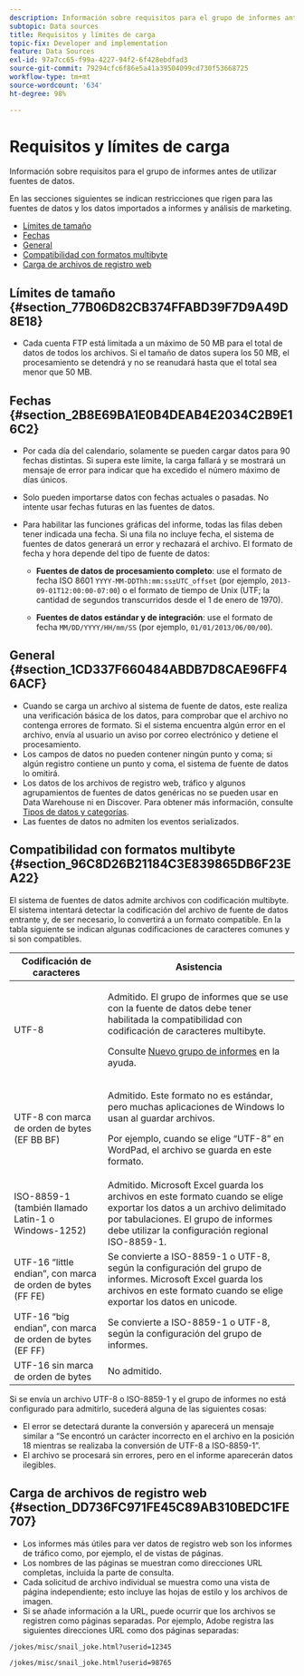 ```yaml
---
description: Información sobre requisitos para el grupo de informes antes de utilizar fuentes de datos.
subtopic: Data sources
title: Requisitos y límites de carga
topic-fix: Developer and implementation
feature: Data Sources
exl-id: 97a7cc65-f99a-4227-94f2-6f428ebdfad3
source-git-commit: 79294cfc6f86e5a41a39504099cd730f53668725
workflow-type: tm+mt
source-wordcount: '634'
ht-degree: 98%

---
```


# Requisitos y límites de carga

Información sobre requisitos para el grupo de informes antes de utilizar fuentes de datos.

En las secciones siguientes se indican restricciones que rigen para las fuentes de datos y los datos importados a informes y análisis de marketing.

* [Límites de tamaño](/help/import/c-data-sources/datasrc-requirements.md#section_77B06D82CB374FFABD39F7D9A49D8E18)
* [Fechas](/help/import/c-data-sources/datasrc-requirements.md#section_2B8E69BA1E0B4DEAB4E2034C2B9E16C2)
* [General](/help/import/c-data-sources/datasrc-requirements.md#section_1CD337F660484ABDB7D8CAE96FF46ACF)
* [Compatibilidad con formatos multibyte](/help/import/c-data-sources/datasrc-requirements.md#section_96C8D26B21184C3E839865DB6F23EA22)
* [Carga de archivos de registro web](/help/import/c-data-sources/datasrc-requirements.md#section_DD736FC971FE45C89AB310BEDC1FE707)

## Límites de tamaño {#section_77B06D82CB374FFABD39F7D9A49D8E18}

* Cada cuenta FTP está limitada a un máximo de 50 MB para el total de datos de todos los archivos. Si el tamaño de datos supera los 50 MB, el procesamiento se detendrá y no se reanudará hasta que el total sea menor que 50 MB.

## Fechas {#section_2B8E69BA1E0B4DEAB4E2034C2B9E16C2}

* Por cada día del calendario, solamente se pueden cargar datos para 90 fechas distintas. Si supera este límite, la carga fallará y se mostrará un mensaje de error para indicar que ha excedido el número máximo de días únicos.
* Solo pueden importarse datos con fechas actuales o pasadas. No intente usar fechas futuras en las fuentes de datos.
* Para habilitar las funciones gráficas del informe, todas las filas deben tener indicada una fecha. Si una fila no incluye fecha, el sistema de fuentes de datos generará un error y rechazará el archivo. El formato de fecha y hora depende del tipo de fuente de datos:

   * **Fuentes de datos de procesamiento completo**: use el formato de fecha ISO 8601 `YYYY-MM-DDThh:mm:ss±UTC_offset` (por ejemplo, `2013-09-01T12:00:00-07:00`) o el formato de tiempo de Unix (UTF; la cantidad de segundos transcurridos desde el 1 de enero de 1970).

   * **Fuentes de datos estándar y de integración**: use el formato de fecha `MM/DD/YYYY/HH/mm/SS` (por ejemplo, `01/01/2013/06/00/00`).

## General {#section_1CD337F660484ABDB7D8CAE96FF46ACF}

* Cuando se carga un archivo al sistema de fuente de datos, este realiza una verificación básica de los datos, para comprobar que el archivo no contenga errores de formato. Si el sistema encuentra algún error en el archivo, envía al usuario un aviso por correo electrónico y detiene el procesamiento.
* Los campos de datos no pueden contener ningún punto y coma; si algún registro contiene un punto y coma, el sistema de fuente de datos lo omitirá.
* Los datos de los archivos de registro web, tráfico y algunos agrupamientos de fuentes de datos genéricas no se pueden usar en Data Warehouse ni en Discover. Para obtener más información, consulte [Tipos de datos y categorías](/help/import/c-data-sources/c-datasrc-types/datasrc-categories.md).
* Las fuentes de datos no admiten los eventos serializados.

## Compatibilidad con formatos multibyte {#section_96C8D26B21184C3E839865DB6F23EA22}

El sistema de fuentes de datos admite archivos con codificación multibyte. El sistema intentará detectar la codificación del archivo de fuente de datos entrante y, de ser necesario, lo convertirá a un formato compatible. En la tabla siguiente se indican algunas codificaciones de caracteres comunes y si son compatibles.

<table id="table_F9E685D7EEAB49A9ABAD622AE630EC21"> 
 <thead> 
  <tr> 
   <th colname="col1" class="entry"> Codificación de caracteres </th> 
   <th colname="col2" class="entry"> Asistencia </th> 
  </tr> 
 </thead>
 <tbody> 
  <tr> 
   <td colname="col1"> UTF-8 </td> 
   <td colname="col2"> <p>Admitido. El grupo de informes que se use con la fuente de datos debe tener habilitada la compatibilidad con codificación de caracteres multibyte. </p> <p>Consulte <a href="https://experienceleague.adobe.com/docs/analytics/admin/manage-report-suites/new-report-suite/new-report-suite.html?lang=es"  >Nuevo grupo de informes</a> en la ayuda. </p> </td> 
  </tr> 
  <tr> 
   <td colname="col1"> UTF-8 con marca de orden de bytes (EF BB BF) </td> 
   <td colname="col2"> <p>Admitido. Este formato no es estándar, pero muchas aplicaciones de Windows lo usan al guardar archivos. </p> <p>Por ejemplo, cuando se elige “UTF-8” en WordPad, el archivo se guarda en este formato. </p> </td> 
  </tr> 
  <tr> 
   <td colname="col1"> ISO-8859-1 (también llamado Latin-1 o Windows-1252) </td> 
   <td colname="col2"> Admitido. Microsoft Excel guarda los archivos en este formato cuando se elige exportar los datos a un archivo delimitado por tabulaciones. El grupo de informes debe utilizar la configuración regional ISO-8859-1. </td> 
  </tr> 
  <tr> 
   <td colname="col1"> UTF-16 “little endian”, con marca de orden de bytes (FF FE) </td> 
   <td colname="col2"> Se convierte a ISO-8859-1 o UTF-8, según la configuración del grupo de informes. Microsoft Excel guarda los archivos en este formato cuando se elige exportar los datos en unicode. </td> 
  </tr> 
  <tr> 
   <td colname="col1"> UTF-16 “big endian”, con marca de orden de bytes (EF FF) </td> 
   <td colname="col2"> Se convierte a ISO-8859-1 o UTF-8, según la configuración del grupo de informes. </td> 
  </tr> 
  <tr> 
   <td colname="col1"> UTF-16 sin marca de orden de bytes </td> 
   <td colname="col2"> No admitido. </td> 
  </tr> 
 </tbody> 
</table>

Si se envía un archivo UTF-8 o ISO-8859-1 y el grupo de informes no está configurado para admitirlo, sucederá alguna de las siguientes cosas:

* El error se detectará durante la conversión y aparecerá un mensaje similar a “Se encontró un carácter incorrecto en el archivo en la posición 18 mientras se realizaba la conversión de UTF-8 a ISO-8859-1”.
* El archivo se procesará sin errores, pero en el informe aparecerán datos ilegibles.

## Carga de archivos de registro web {#section_DD736FC971FE45C89AB310BEDC1FE707}

* Los informes más útiles para ver datos de registro web son los informes de tráfico como, por ejemplo, el de vistas de páginas.
* Los nombres de las páginas se muestran como direcciones URL completas, incluida la parte de consulta.
* Cada solicitud de archivo individual se muestra como una vista de página independiente; esto incluye las hojas de estilo y los archivos de imagen.
* Si se añade información a la URL, puede ocurrir que los archivos se registren como páginas separadas. Por ejemplo, Adobe registra las siguientes direcciones URL como dos páginas separadas:

`/jokes/misc/snail_joke.html?userid=12345`

`/jokes/misc/snail_joke.html?userid=98765`
